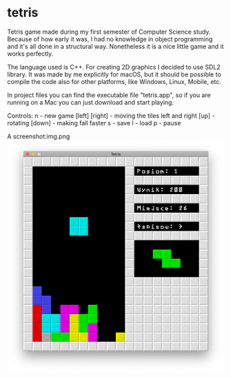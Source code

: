 # tetris
Tetris game made during my first semester of Computer Science study. Because of how early it was, I had no knowledge in object programming and it's all done in a structural way. Nonetheless it is a nice little game and it works perfectly.

The language used is C++. For creating 2D graphics I decided to use SDL2 library. It was made by me explicitly for macOS, but it should be possible to compile the code also for other platforms, like Windows, Linux, Mobile, etc.

In project files you can find the executable file "tetris.app", so if you are running on a Mac you can just download and start playing.

Controls:
n - new game
[left] [right] - moving the tiles left and right
[up] - rotating
[down] - making fall faster
s - save
l - load
p - pause

A screenshot:img.png
![alt text](https://github.com/florian9600/tetris/blob/master/screenshot.png)
